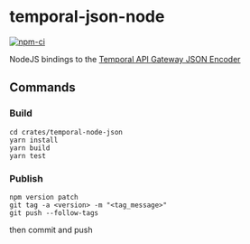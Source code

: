 # temporal-json-node
[![npm-ci](https://github.com/noxasaxon/temporal_apig/actions/workflows/npm-ci.yml/badge.svg)](https://github.com/noxasaxon/temporal_apig/actions/workflows/npm-ci.yml)

NodeJS bindings to the [Temporal API Gateway JSON Encoder](../temporal-json/README.md)


## Commands

### Build
```shell
cd crates/temporal-node-json
yarn install
yarn build
yarn test
```

### Publish
```shell
npm version patch
git tag -a <version> -m "<tag_message>"
git push --follow-tags
```
then commit and push